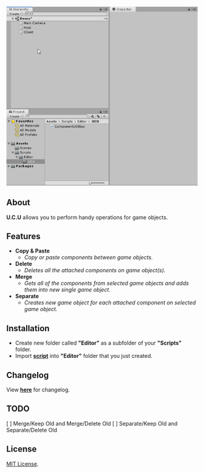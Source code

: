 <p align="center">
  <a href="#"><img src="https://github.com/iozsaygi/unity-component-copier/blob/master/media/v1.3 fixed.gif"/></a>
</p>

## About
**U.C.U** allows you to perform handy operations for game objects.

## Features
* **Copy & Paste**
    * _Copy or paste components between game objects._
* **Delete** 
    * _Deletes all the attached components on game object(s)._
* **Merge**
    * _Gets all of the components from selected game objects and adds them into new single game object._
* **Separate**
    * _Creates new game object for each attached component on selected game object._

## Installation
* Create new folder called **"Editor"** as a subfolder of your **"Scripts"** folder.
* Import **[script](https://github.com/iozsaygi/unity-component-utilities/tree/master/unity-component-utilities/Assets/Scripts/Editor/UCU)** into **"Editor"** folder that you just created.

## Changelog
View **[here](https://github.com/iozsaygi/unity-component-copier/blob/master/CHANGELOG.md)** for changelog.

## TODO
[ ] Merge/Keep Old and Merge/Delete Old
[ ] Separate/Keep Old and Separate/Delete Old

## License
[MIT License](https://github.com/iozsaygi/unity-component-copier/blob/master/LICENSE).
